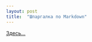 ```yaml
---
layout: post
title:  "Шпаргалка по Markdown"
---
```


[Здесь...](https://github.com/sandino/Markdown-Cheatsheet "Да жми уже!")
